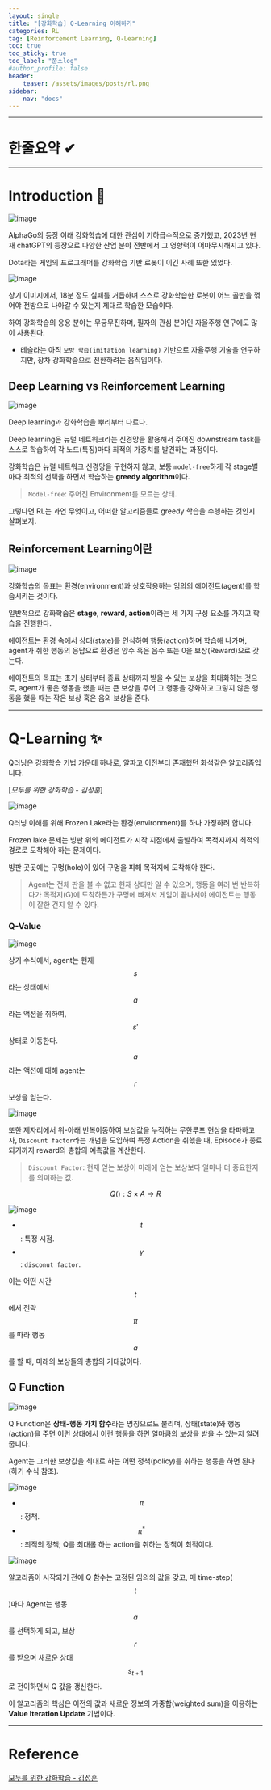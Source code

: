 ```yaml
---
layout: single
title: "[강화학습] Q-Learning 이해하기"
categories: RL
tag: [Reinforcement Learning, Q-Learning]
toc: true
toc_sticky: true
toc_label: "쭌스log"
#author_profile: false
header:
    teaser: /assets/images/posts/rl.png
sidebar:
    nav: "docs"
---
```


****
# 한줄요약 ✔

****
# Introduction 🙌
![image](https://user-images.githubusercontent.com/39285147/220178882-8bf22966-234c-4860-a3cb-e57908aef2d5.png)

AlphaGo의 등장 이래 강화학습에 대한 관심이 기하급수적으로 증가했고, 2023년 현재 chatGPT의 등장으로 다양한 산업 분야 전반에서 그 영향력이 어마무시해지고 있다.

Dota라는 게임의 프로그래머를 강화학습 기반 로봇이 이긴 사례 또한 있었다.

![image](https://user-images.githubusercontent.com/39285147/220175123-39773555-453f-4b43-a7cd-b2e18c026ce3.png)

상기 이미지에서, 18분 정도 실패를 거듭하며 스스로 강화학습한 로봇이 어느 골반을 꺾어야 전방으로 나아갈 수 있는지 제대로 학습한 모습이다.

하여 강화학습의 응용 분야는 무궁무진하며, 필자의 관심 분야인 자율주행 연구에도 많이 사용된다.
- 테슬라는 아직 `모방 학습(imitation learning)` 기반으로 자율주행 기술을 연구하지만, 장차 강화학습으로 전환하려는 움직임이다.

## Deep Learning vs Reinforcement Learning
![image](https://user-images.githubusercontent.com/39285147/220175775-7e9cc013-92fa-4cb7-a494-5f758a48ee0b.png)

Deep learning과 강화학습을 뿌리부터 다르다.

Deep learning은 뉴럴 네트워크라는 신경망을 활용해서 주어진 downstream task를 스스로 학습하여 각 노드(특징)마다 최적의 가중치를 발견하는 과정이다.

강화학습은 뉴럴 네트워크 신경망을 구현하지 않고, 보통 `model-free`하게 각 stage별마다 최적의 선택을 하면서 학습하는 **greedy algorithm**이다.

> `Model-free`: 주어진 Environment를 모르는 상태.

그렇다면 RL는 과연 무엇이고, 어떠한 알고리즘들로 greedy 학습을 수행하는 것인지 살펴보자.

## Reinforcement Learning이란
![image](https://user-images.githubusercontent.com/39285147/220176311-13f809d1-edff-481f-909d-7b7944984c98.png)

강화학습의 목표는 환경(environment)과 상호작용하는 임의의 에이전트(agent)를 학습시키는 것이다.

일반적으로 강화학습은 **stage**, **reward**, **action**이라는 세 가지 구성 요소를 가지고 학습을 진행한다.

에이전트는 환경 속에서 상태(state)를 인식하여 행동(action)하며 학습해 나가며, agent가 취한 행동의 응답으로 환경은 양수 혹은 음수 또는 0을 보상(Reward)으로 갖는다.

에이전트의 목표는 초기 상태부터 종료 상태까지 받을 수 있는 보상을 최대화하는 것으로, agent가 좋은 행동을 했을 때는 큰 보상을 주어 그 행동을 강화하고 그렇지 않은 행동을 했을 때는 작은 보상 혹은 음의 보상을 준다.

****
# Q-Learning ✨
Q러닝은 강화학습 기법 가운데 하나로, 알파고 이전부터 존재했던 화석같은 알고리즘입니다.

[*모두를 위한 강화학습 - 김성훈*]

![image](https://user-images.githubusercontent.com/39285147/220176913-c784abe4-32bc-4a50-99ed-e12f910911c5.png)

Q러닝 이해를 위해 Frozen Lake라는 환경(environment)를 하나 가정하려 합니다.

Frozen lake 문제는 빙판 위의 에이전트가 시작 지점에서 출발하여 목적지까지 최적의 경로로 도착해야 하는 문제이다. 

빙판 곳곳에는 구멍(hole)이 있어 구멍을 피해 목적지에 도착해야 한다.

> Agent는 전체 판을 볼 수 없고 현재 상태만 알 수 있으며, 행동을 여러 번 반복하다가 목적지(G)에 도착하든가 구멍에 빠져서 게임이 끝나서야 에이전트는 행동이 잘한 건지 알 수 있다.

### Q-Value
![image](https://user-images.githubusercontent.com/39285147/220177518-2d7fe917-a4b5-4bd1-ae77-90fb8dea06c4.png)

상기 수식에서, agent는 현재 $$s$$라는 상태에서 $$a$$라는 액션을 취하여, $$s'$$ 상태로 이동한다.

$$a$$라는 액션에 대해 agent는 $$r$$ 보상을 얻는다.

![image](https://user-images.githubusercontent.com/39285147/220178912-b1cefe1b-8b1c-4471-aee0-1cc74253d1e6.png)

또한 제자리에서 위-아래 반복이동하여 보상값을 누적하는 무한루프 현상을 타파하고자, `Discount factor`라는 개념을 도입하여 특정 Action을 취했을 때, Episode가 종료되기까지 reward의 총합의 예측값을 계산한다.

> `Discount Factor`: 현재 얻는 보상이 미래에 얻는 보상보다 얼마나 더 중요한지를 의미하는 값.

$$Q(): S \times A \rightarrow R$$

![image](https://user-images.githubusercontent.com/39285147/220179142-41aa3fee-263a-43dd-b9e4-34ef65a7fcf5.png)

- $$t$$: 특정 시점.
- $$\gamma$$: `disconut factor`.

이는 어떤 시간 $$t$$에서 전략 $$\pi$$를 따라 행동 $$a$$를 할 때, 미래의 보상들의 총합의 기대값이다.

## Q Function
![image](https://user-images.githubusercontent.com/39285147/220177121-266bda7a-ac44-4233-9f2c-e8e2db7b6339.png)

Q Function은 **상태-행동 가치 함수**라는 명칭으로도 불리며, 상태(state)와 행동(action)을 주면 이런 상태에서 이런 행동을 하면 얼마큼의 보상을 받을 수 있는지 알려줍니다.

Agent는 그러한 보상값을 최대로 하는 어떤 정책(policy)를 취하는 행동을 하면 된다 (하기 수식 참조).

![image](https://user-images.githubusercontent.com/39285147/220177230-db3e2265-7d92-4ee7-b66d-14323b9cb0ac.png)

- $$\pi$$: 정책.
- $$\pi^*$$: 최적의 정책; Q를 최대롤 하는 action을 취하는 정책이 최적이다.

![image](https://user-images.githubusercontent.com/39285147/220179516-bf083f95-707c-484d-a762-d07601f5278c.png)

알고리즘이 시작되기 전에 Q 함수는 고정된 임의의 값을 갖고, 매 time-step($$t$$)마다 Agent는 행동$$a$$를 선택하게 되고, 보상$$r$$를 받으며 새로운 상태 $$s_{t+1}$$로 전이하면서 Q 값을 갱신한다.

이 알고리즘의 핵심은 이전의 값과 새로운 정보의 가중합(weighted sum)을 이용하는 **Value Iteration Update** 기법이다. 

****
# Reference
[모두를 위한 강화학습 - 김성훈](https://www.facebook.com/groups/TensorFlowKR/permalink/431952443812486/)